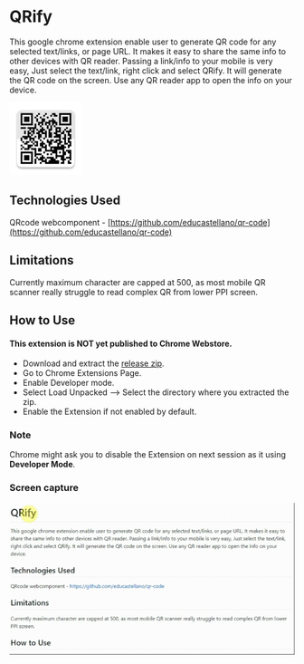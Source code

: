 #  QRify
This google chrome extension enable user to generate QR code for any selected text/links, or page URL. It makes it easy to share the same info to other devices with QR reader. Passing a link/info to your mobile is very easy, Just select the text/link, right click and select QRify. It will generate the QR code on the screen. Use any QR reader app to open the info on your device.

![Icon](/icons/icon128.png)


## Technologies Used
QRcode webcomponent - [https://github.com/educastellano/qr-code](https://github.com/educastellano/qr-code)

## Limitations
Currently maximum character are capped at 500, as most mobile QR scanner really struggle to read complex QR from lower PPI screen.

## How to Use
#### This extension is **NOT** yet published to Chrome Webstore.

   - Download and extract the [release zip](https://github.com/DamandeepS/QRify/archive/v0.1.0.zip).
   - Go to Chrome Extensions Page.
   - Enable Developer mode.
   - Select Load Unpacked --> Select the directory where you extracted the zip.
   - Enable the Extension if not enabled by default.
    
    
   
### Note
Chrome might ask you to disable the Extension on next session as it using **Developer Mode**.

### Screen capture

![Demo](QRify-demo-gh.gif)

